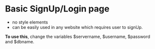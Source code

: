# Basic SignUp/Login page
* no style elements
* can be easily used in any website which requires user to signUp.

**To use this**, change the variables $servername, $username, $password and $dbname.

